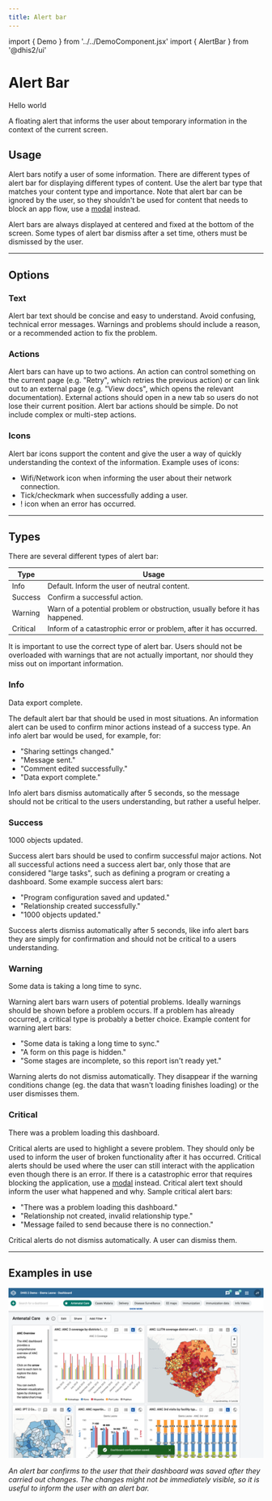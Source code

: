 ```yaml
---
title: Alert bar
---
```


import { Demo } from '../../DemoComponent.jsx'
import { AlertBar } from '@dhis2/ui'

# Alert Bar

<Demo>
    <AlertBar permanent>Hello world</AlertBar>
</Demo>

A floating alert that informs the user about temporary information in the context of the current screen.

<!-- ![](../images/alertbar.png) -->

## Usage

Alert bars notify a user of some information. There are different types of alert bar for displaying different types of content. Use the alert bar type that matches your content type and importance. Note that alert bar can be ignored by the user, so they shouldn't be used for content that needs to block an app flow, use a [modal](modal.md) instead.

Alert bars are always displayed at centered and fixed at the bottom of the screen. Some types of alert bar dismiss after a set time, others must be dismissed by the user.

---

## Options

### Text

Alert bar text should be concise and easy to understand. Avoid confusing, technical error messages. Warnings and problems should include a reason, or a recommended action to fix the problem.

### Actions

Alert bars can have up to two actions. An action can control something on the current page (e.g. "Retry", which retries the previous action) or can link out to an external page (e.g. "View docs", which opens the relevant documentation). External actions should open in a new tab so users do not lose their current position. Alert bar actions should be simple. Do not include complex or multi-step actions.

### Icons

Alert bar icons support the content and give the user a way of quickly understanding the context of the information. Example uses of icons:

-   Wifi/Network icon when informing the user about their network connection.
-   Tick/checkmark when successfully adding a user.
-   ! icon when an error has occurred.

---

## Types

There are several different types of alert bar:

| Type     | Usage                                                                       |
| -------- | --------------------------------------------------------------------------- |
| Info     | Default. Inform the user of neutral content.                                |
| Success  | Confirm a successful action.                                                |
| Warning  | Warn of a potential problem or obstruction, usually before it has happened. |
| Critical | Inform of a catastrophic error or problem, after it has occurred.           |

It is important to use the correct type of alert bar. Users should not be overloaded with warnings that are not actually important, nor should they miss out on important information.

### Info

<Demo>
    <AlertBar permanent>Data export complete.</AlertBar>
</Demo>

The default alert bar that should be used in most situations. An information alert can be used to confirm minor actions instead of a success type. An info alert bar would be used, for example, for:

-   "Sharing settings changed."
-   "Message sent."
-   "Comment edited successfully."
-   "Data export complete."

Info alert bars dismiss automatically after 5 seconds, so the message should not be critical to the users understanding, but rather a useful helper.

### Success

<Demo>
    <AlertBar success permanent>1000 objects updated.</AlertBar>
</Demo>

Success alert bars should be used to confirm successful major actions. Not all successful actions need a success alert bar, only those that are considered "large tasks", such as defining a program or creating a dashboard. Some example success alert bars:

-   "Program configuration saved and updated."
-   "Relationship created successfully."
-   "1000 objects updated."

Success alerts dismiss automatically after 5 seconds, like info alert bars they are simply for confirmation and should not be critical to a users understanding.

### Warning

<Demo>
    <AlertBar warning permanent>Some data is taking a long time to sync.</AlertBar>
</Demo>

Warning alert bars warn users of potential problems. Ideally warnings should be shown before a problem occurs. If a problem has already occurred, a critical type is probably a better choice. Example content for warning alert bars:

-   "Some data is taking a long time to sync."
-   "A form on this page is hidden."
-   "Some stages are incomplete, so this report isn't ready yet."

Warning alerts do not dismiss automatically. They disappear if the warning conditions change (eg. the data that wasn't loading finishes loading) or the user dismisses them.

### Critical

<Demo>
    <AlertBar permanent>There was a problem loading this dashboard.</AlertBar>
</Demo>

Critical alerts are used to highlight a severe problem. They should only be used to inform the user of broken functionality after it has occurred. Critical alerts should be used where the user can still interact with the application even though there is an error. If there is a catastrophic error that requires blocking the application, use a [modal](modal.md) instead. Critical alert text should inform the user what happened and why. Sample critical alert bars:

-   "There was a problem loading this dashboard."
-   "Relationship not created, invalid relationship type."
-   "Message failed to send because there is no connection."

Critical alerts do not dismiss automatically. A user can dismiss them.

---

## Examples in use

![](../images/alertbar-example.png)

_An alert bar confirms to the user that their dashboard was saved after they carried out changes. The changes might not be immediately visible, so it is useful to inform the user with an alert bar._
